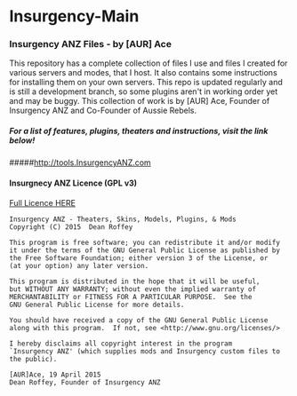 # Insurgency-Main

### Insurgency ANZ Files - by [AUR] Ace
This repository has a complete collection of files I use and files I created for various servers and modes, that I host. It also contains some instructions for installing them on your own servers. This repo is updated regularly and is still a development branch, so some plugins aren't in working order yet and may be buggy. This collection of work is by [AUR] Ace, Founder of Insurgency ANZ and Co-Founder of Aussie Rebels.

##### For a list of features, plugins, theaters and instructions, visit the link below!
#####http://tools.InsurgencyANZ.com

#### Insurgnecy ANZ Licence (GPL v3)
[Full Licence HERE](https://github.com/FlyingAce015/Insurgency-Main/blob/master/LICENCE.txt)

    Insurgency ANZ - Theaters, Skins, Models, Plugins, & Mods
    Copyright (C) 2015  Dean Roffey

    This program is free software; you can redistribute it and/or modify
    it under the terms of the GNU General Public License as published by
    the Free Software Foundation; either version 3 of the License, or
    (at your option) any later version.

    This program is distributed in the hope that it will be useful,
    but WITHOUT ANY WARRANTY; without even the implied warranty of
    MERCHANTABILITY or FITNESS FOR A PARTICULAR PURPOSE.  See the
    GNU General Public License for more details.

    You should have received a copy of the GNU General Public License
    along with this program.  If not, see <http://www.gnu.org/licenses/>
    
```
I hereby disclaims all copyright interest in the program
`Insurgency ANZ' (which supplies mods and Insurgency custom files to the public).

[AUR]Ace, 19 April 2015
Dean Roffey, Founder of Insurgency ANZ
```
